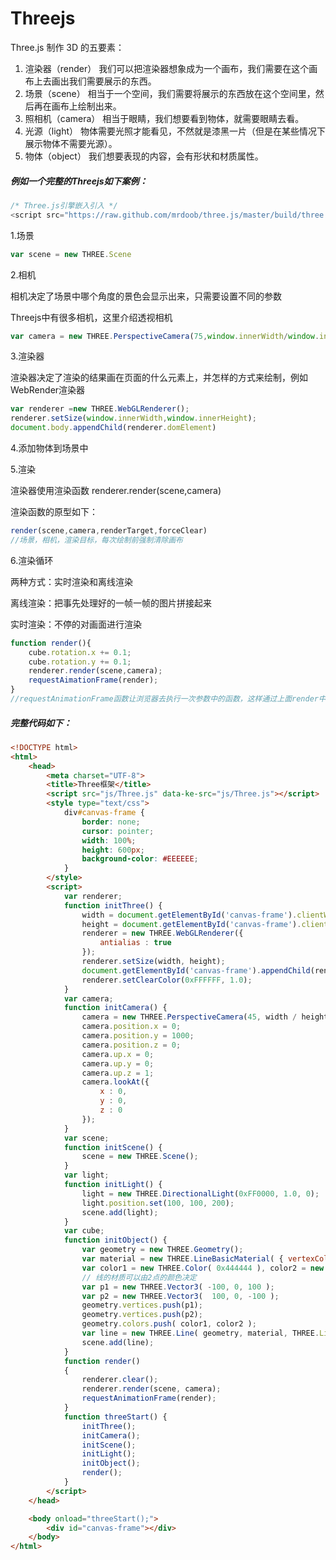 # Threejs

Three.js 制作 3D 的五要素：

1. 渲染器（render）
我们可以把渲染器想象成为一个画布，我们需要在这个画布上去画出我们需要展示的东西。
2. 场景（scene）
相当于一个空间，我们需要将展示的东西放在这个空间里，然后再在画布上绘制出来。
3. 照相机（camera）
相当于眼睛，我们想要看到物体，就需要眼睛去看。
4. 光源（light）
物体需要光照才能看见，不然就是漆黑一片（但是在某些情况下展示物体不需要光源）。
5. 物体（object）
    我们想要表现的内容，会有形状和材质属性。

##### 例如一个完整的Threejs如下案例：

```js
/* Three.js引擎嵌入引入 */
<script src="https://raw.github.com/mrdoob/three.js/master/build/three.js"></script>
```

1.场景

```js
var scene = new THREE.Scene
```

2.相机

相机决定了场景中哪个角度的景色会显示出来，只需要设置不同的参数

Threejs中有很多相机，这里介绍透视相机

```js
var camera = new THREE.PerspectiveCamera(75,window.innerWidth/window.innerHeight,0.1,1000);
```

3.渲染器

渲染器决定了渲染的结果画在页面的什么元素上，并怎样的方式来绘制，例如 WebRender渲染器

```js
var renderer =new THREE.WebGLRenderer();
renderer.setSize(window.innerWidth,window.innerHeight);
document.body.appendChild(renderer.domElement)
```

4.添加物体到场景中



5.渲染

渲染器使用渲染函数 renderer.render(scene,camera) 

渲染函数的原型如下：

```js
render(scene,camera,renderTarget,forceClear)
//场景，相机，渲染目标，每次绘制前强制清除画布
```

6.渲染循环

两种方式：实时渲染和离线渲染

离线渲染：把事先处理好的一帧一帧的图片拼接起来

实时渲染：不停的对画面进行渲染

```js
function render(){
	cube.rotation.x += 0.1;
	cube.rotation.y += 0.1;
	renderer.render(scene,camera);
	requestAimationFrame(render);
}
//requestAnimationFrame函数让浏览器去执行一次参数中的函数，这样通过上面render中再次调用，即形成游戏循环
```

##### 完整代码如下：

```html
<!DOCTYPE html>
<html>
	<head>
		<meta charset="UTF-8">
		<title>Three框架</title>
		<script src="js/Three.js" data-ke-src="js/Three.js"></script>
		<style type="text/css">
			div#canvas-frame {
				border: none;
				cursor: pointer;
				width: 100%;
				height: 600px;
				background-color: #EEEEEE;
			}
		</style>
		<script>
            var renderer;
            function initThree() {
                width = document.getElementById('canvas-frame').clientWidth;
                height = document.getElementById('canvas-frame').clientHeight;
                renderer = new THREE.WebGLRenderer({
                    antialias : true
                });
                renderer.setSize(width, height);
                document.getElementById('canvas-frame').appendChild(renderer.domElement);
                renderer.setClearColor(0xFFFFFF, 1.0);
            }
            var camera;
            function initCamera() {
                camera = new THREE.PerspectiveCamera(45, width / height, 1, 10000);
                camera.position.x = 0;
                camera.position.y = 1000;
                camera.position.z = 0;
                camera.up.x = 0;
                camera.up.y = 0;
                camera.up.z = 1;
                camera.lookAt({
                    x : 0,
                    y : 0,
                    z : 0
                });
            }
            var scene;
            function initScene() {
                scene = new THREE.Scene();
            }
            var light;
            function initLight() {
                light = new THREE.DirectionalLight(0xFF0000, 1.0, 0);
                light.position.set(100, 100, 200);
                scene.add(light);
            }
            var cube;
            function initObject() {
                var geometry = new THREE.Geometry();
                var material = new THREE.LineBasicMaterial( { vertexColors: THREE.VertexColors} );
                var color1 = new THREE.Color( 0x444444 ), color2 = new THREE.Color( 0xFF0000 );
                // 线的材质可以由2点的颜色决定
                var p1 = new THREE.Vector3( -100, 0, 100 );
                var p2 = new THREE.Vector3(  100, 0, -100 );
                geometry.vertices.push(p1);
                geometry.vertices.push(p2);
                geometry.colors.push( color1, color2 );
                var line = new THREE.Line( geometry, material, THREE.LinePieces );
                scene.add(line);
            }
            function render()
            {
                renderer.clear();
                renderer.render(scene, camera);
                requestAnimationFrame(render);
            }
            function threeStart() {
                initThree();
                initCamera();
                initScene();
                initLight();
                initObject();
                render();
            }
		</script>
	</head>

	<body onload="threeStart();">
		<div id="canvas-frame"></div>
	</body>
</html>
```

